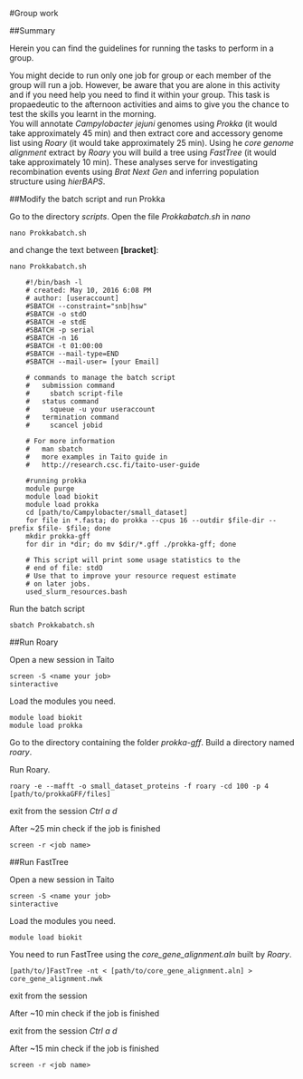 #Group work

##Summary

Herein you can find the guidelines for running the tasks to perform in a group.

You might decide to run only one job for group or each member of the group will run a job. However, be aware that you are alone in this activity and if you need help you need to find it within your group.
This task is propaedeutic to the afternoon activities and aims to give you the chance to test the skills you learnt in the morning.   
You will annotate *Campylobacter jejuni* genomes using *Prokka* (it would take approximately 45 min) and then extract core and accessory genome list using *Roary* (it would take approximately 25 min). Using he *core genome alignment* extract by *Roary* you will build a tree using *FastTree* (it would take approximately 10 min). These analyses serve for investigating recombination events using *Brat Next Gen* and inferring population structure using *hierBAPS*.


##Modify the batch script and run Prokka

Go to the directory *scripts*.
Open the file *Prokkabatch.sh* in *nano*

```
nano Prokkabatch.sh
```
and change the text between **[bracket]**:

```
nano Prokkabatch.sh

    #!/bin/bash -l
    # created: May 10, 2016 6:08 PM
    # author: [useraccount]
    #SBATCH --constraint="snb|hsw"
    #SBATCH -o stdO
    #SBATCH -e stdE
    #SBATCH -p serial
    #SBATCH -n 16
    #SBATCH -t 01:00:00
    #SBATCH --mail-type=END
    #SBATCH --mail-user= [your Email]

    # commands to manage the batch script
    #   submission command
    #     sbatch script-file
    #   status command
    #     squeue -u your useraccount
    #   termination command
    #     scancel jobid

    # For more information
    #   man sbatch
    #   more examples in Taito guide in
    #   http://research.csc.fi/taito-user-guide

    #running prokka
    module purge
    module load biokit
    module load prokka
    cd [path/to/Campylobacter/small_dataset]
    for file in *.fasta; do prokka --cpus 16 --outdir $file-dir --prefix $file- $file; done
    mkdir prokka-gff
    for dir in *dir; do mv $dir/*.gff ./prokka-gff; done

    # This script will print some usage statistics to the
    # end of file: stdO
    # Use that to improve your resource request estimate
    # on later jobs.
    used_slurm_resources.bash

```

Run the batch script

```
sbatch Prokkabatch.sh
```

##Run Roary

Open a new session in Taito

```
screen -S <name your job>
sinteractive
```

Load the modules you need.

```
module load biokit
module load prokka
```

Go to the directory containing the folder *prokka-gff*.
Build a directory named *roary*.

Run Roary.

```
roary -e --mafft -o small_dataset_proteins -f roary -cd 100 -p 4 [path/to/prokkaGFF/files]
```

exit from the session *Ctrl a d*

After ~25 min check if the job is finished 

```
screen -r <job name>
```

##Run FastTree

Open a new session in Taito

```
screen -S <name your job>
sinteractive
```

Load the modules you need.

```
module load biokit
```

You need to run FastTree using the *core_gene_alignment.aln* built by *Roary*.

```
[path/to/]FastTree -nt < [path/to/core_gene_alignment.aln] > core_gene_alignment.nwk
```
exit from the session

After ~10 min check if the job is finished 

exit from the session *Ctrl a d*

After ~15 min check if the job is finished 

```
screen -r <job name>
```

